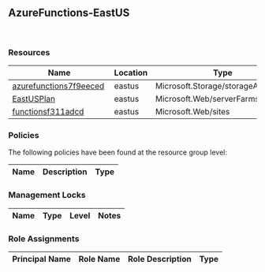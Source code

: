 
## AzureFunctions-EastUS 
 
### Resources


| Name | Location | Type |
| --- | --- | --- |
| [azurefunctions7f9eeced](azurefunctions7f9eeced--417821204.md)  | eastus  | Microsoft.Storage/storageAccounts  |
| [EastUSPlan](EastUSPlan--1301255453.md)  | eastus  | Microsoft.Web/serverFarms  |
| [functionsf311adcd](functionsf311adcd-1132411445.md)  | eastus  | Microsoft.Web/sites  |

### Policies
The following policies have been found at the resource group level: 

| Name | Description | Type |
| --- | --- | --- |

### Management Locks


| Name | Type | Level | Notes |
| --- | --- | --- | --- |

### Role Assignments


| Principal Name | Role Name | Role Description | Type |
| --- | --- | --- | --- |
